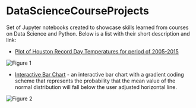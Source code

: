 # DataScienceCourseProjects
Set of Jupyter notebooks created to showcase skills learned from courses on Data Science and Python. Below is a list with their short description and link:

- [Plot of Houston Record Day Temperatures for period of 2005-2015](https://github.com/caiobran/DataScienceCourseProjects/blob/master/Houston_Record_Temperatures.ipynb)

<img src="https://i.imgur.com/jLmc556.png" alt="Figure 1" heigth="100"/>

- [Interactive Bar Chart](https://github.com/caiobran/DataScienceSampleCode/blob/master/BarChartsWithInteractiveGradientScale.ipynb) - an interactive bar chart with a gradient coding scheme that represents the probability that the mean value of the normal distribution will fall below the user adjusted horizontal line.

<img src="https://i.imgur.com/Eq2zOE2.png" alt="Figure 2" heigth="100"/>

